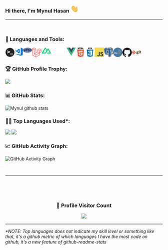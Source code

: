 

<!---
lemon-sazu/lemon-sazu is a ✨ special ✨ repository because its `README.md` (this file) appears on your GitHub profile.
You can click the Preview link to take a look at your changes.
--->
### Hi there, I'm Mynul Hasan <img  alt="HI" width="26px" src="https://github.com/lemon-sazu/mynul/blob/main/assets/hi.gif" />

---


<br />


### 🧰 Languages and Tools:

<img align="left" alt="Terminal" height="30px" src="https://github.com/lemon-sazu/mynul/blob/main/assets/terminal.png" />
<img align="left" alt="Visual Studio Code" width="26px" src="https://github.com/lemon-sazu/mynul/blob/main/assets/visual-studio-code.png" />
<img align="left" alt="PHP" width="30px" src="https://github.com/lemon-sazu/mynul/blob/main/assets/new-php-logo.png" />
<img align="left" alt="Laravel" width="30px" src="https://github.com/lemon-sazu/mynul/blob/main/assets/laravel1.svg" />
<img align="left" alt="Nuxt" width="80px" src="https://github.com/lemon-sazu/mynul/blob/main/assets/nuxt3.svg" />
<img align="left" alt="VUE" width="30px" src="https://github.com/lemon-sazu/mynul/blob/main/assets/vuejs.png" />
<img align="left" alt="HTML5" height="30px" src="https://github.com/lemon-sazu/mynul/blob/main/assets/html.png" />
<img align="left" alt="CSS" height="30px" src="https://github.com/lemon-sazu/mynul/blob/main/assets/css.png" />
<img align="left" alt="JS" height="30px" src="https://github.com/lemon-sazu/mynul/blob/main/assets/javascript.png" />
<img align="left" alt="POSTGRESQL" height="30px" src="https://github.com/lemon-sazu/mynul/blob/main/assets/PostgreSQL.png" />
<img align="left" alt="MYSQl" height="30px" src="https://github.com/lemon-sazu/mynul/blob/main/assets/mysql.png" />
<img align="left" alt="Github" height="30px" src="https://github.com/lemon-sazu/mynul/blob/main/assets/github.png" />
<img align="left" alt="Git" width="30px" src="https://github.com/lemon-sazu/mynul/blob/main/assets/git.png" />

<br />
<br />


<!-- Profile Trophy -->
### 🏆 GitHub Profile Trophy:
<a href="https://github.com/ryo-ma/github-profile-trophy">
  <img width=800 src="https://github-profile-trophy.vercel.app/?username=lemon-sazu&column=8&theme=darkhub&no-frame=true&no-bg=true"/>
</a>


<!--   Stats -->
### 📊 GitHub Stats:
![Mynul github stats](https://github-readme-stats.vercel.app/api?username=lemon-sazu&theme=nord&show_icons=true&count_private=true)
  
  
<!--   Top Languages Using -->
### 👨‍💻 Top Languages Used*:
![](https://github-profile-summary-cards.vercel.app/api/cards/repos-per-language?username=lemon-sazu&theme=nord_dark)
![](https://github-profile-summary-cards.vercel.app/api/cards/most-commit-language?username=lemon-sazu&theme=nord_dark)


<!--   GitHub stats graph -->
### 📈 GitHub Activity Graph:
 ![GitHub Activity Graph](https://activity-graph.herokuapp.com/graph?username=lemon-sazu&theme=github)

 <br> 
 
 <hr>
 
 <br>

 
<p>
  
<br>
  
<div align=center>
  <h3><b>📍 Profile Visitor Count</b></h3>
</div>
    
<!-- retro visitor counter -->  
<p align="center" >   
  <img src="https://profile-counter.glitch.me/lemon-sazu/count.svg" />  
</p>
   
  ---
  *\*NOTE: Top languages does not indicate my skill level or something like that, it's a github metric of which languages I have the most code on github, it's a new feature of github-readme-stats*
  
